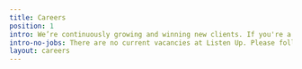 ```yaml
---
title: Careers
position: 1
intro: We’re continuously growing and winning new clients. If you're a confident and pro-active individual with a passion for music and promotion, then we want to hear from you.
intro-no-jobs: There are no current vacancies at Listen Up. Please follow our social media for any updates on openings!
layout: careers
---
```


